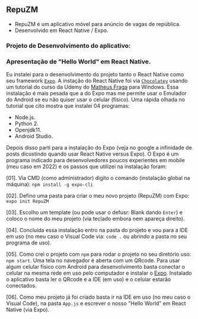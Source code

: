## RepuZM
* RepuZM é um aplicativo móvel para anúncio de vagas de república.
* Desenvolvido em React Native / Expo.
### Projeto de Desenvolvimento do aplicativo:

### Apresentação de "Hello World" em React Native.
Eu instalei para o desenvolvimento do projeto tanto o React Native como seu framework [`Expo`](https://expo.dev/). A instação do React Native foi via [`Chocolatey`](https://en.wikipedia.org/wiki/Chocolatey) usando um tutorial do curso da Udemy do [Matheus Fraga](https://sujeitoprogramador.com/ambiente-windows/) para Windows. Essa instalação é mais pesada que a do Expo mas me permite usar o Emulador do Android se eu não quiser usar o celular (físico). Uma rápida olhada no tutorial que cito mostra que instalei 04 programas:
* Node.js.
* Python 2.
* Openjdk11.
* Android Studio.

Depois disso parti para a instalação do Expo (veja no google a infinidade de posts dicustindo quando usar React Native versus Expo). O Expo é um programa indicado para desenvolvedores poucos experientes em mobile (meu caso em 2022) e os passos que utilizei na instalação foram:

[01]. Via CMD (como administrador) digito o comando (instalação global na máquina): `npm install -g expo-cli`

[02]. Defino uma pasta para criar o meu novo projeto (RepuZM) com Expo: `expo init RepuZM`

[03]. Escolho um template (ou pode usar o defusr: Blank dando  `Enter`) e coloco o nome do meu projeto (via teclado embora nem apareça direito). 

[04]. Concluída essa instalação entro na pasta do projeto e vou para a IDE em uso (no meu caso o Visual Code via: `code .` ou abrindo a pasta no seu programa de uso).

[05]. Como crei o projeto com `npm` para rodar o projeto no seu diretório uso: `npm start`. Uma tela no navegador é aberta com um QRcode. Para usar algum celular físico com Android para desenvolvimento basta conectar o celular na mesma rede em uso pelo computador e instalar o [Expo](https://play.google.com/store/apps/details?id=host.exp.exponent&hl=pt_BR&gl=US). Instalado o aplicativo basta ler o QRcode e a IDE (em uso) e o celular estarão conectados.

[06]. Como meu projeto já foi criado basta ir na IDE em uso (no meu caso o Visual Code), na pasta `App.js` e escrever o nosso "Hello World" em React Native (via Expo).










